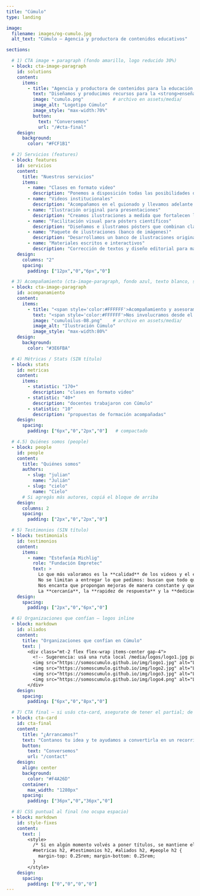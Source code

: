 ```yaml
---
title: "Cúmulo"
type: landing

image:
  filename: images/og-cumulo.jpg
  alt_text: "Cúmulo — Agencia y productora de contenidos educativos"

sections:

  # 1) CTA image + paragraph (fondo amarillo, logo reducido 30%)
  - block: cta-image-paragraph
    id: solutions
    content:
      items:
        - title: "Agencia y productora de contenidos para la educación y la ciencia"
          text: "Diseñamos y producimos recursos para la <strong>enseñanza y el aprendizaje</strong> en diversos formatos y plataformas. Acompañamos a <strong>docentes y organizaciones</strong> para fortalecer sus propuestas, elegir el formato adecuado para cada contenido, <strong>estructurar guiones</strong> de clases y crear materiales <strong>visuales, audiovisuales y escritos</strong> que acerquen sus iniciativas a las y los estudiantes."
          image: "cumulo.png"           # archivo en assets/media/
          image_alt: "Logotipo Cúmulo"
          image_style: "max-width:70%"
          button:
            text: "Conversemos"
            url: "/#cta-final"
    design:
      background:
        color: "#FCF1B1"

  # 2) Servicios (features)
  - block: features
    id: servicios
    content:
      title: "Nuestros servicios"
      items:
        - name: "Clases en formato video"
          description: "Ponemos a disposición todas las posibilidades del lenguaje audiovisual para diseñar clases que transformen la experiencia de tus estudiantes."
        - name: "Videos institucionales"
          description: "Acompañamos en el guionado y llevamos adelante la producción y edición de videos para presentar tu organización."
        - name: "Ilustración original para presentaciones"
          description: "Creamos ilustraciones a medida que fortalecen la comunicación visual de tus presentaciones. Definimos objetivos y estilo junto al equipo."
        - name: "Facilitación visual para pósters científicos"
          description: "Diseñamos e ilustramos pósters que combinan claridad conceptual y coherencia visual. Organizamos la información y destacamos aportes clave."
        - name: "Paquete de ilustraciones (banco de imágenes)"
          description: "Desarrollamos un banco de ilustraciones originales adaptable a múltiples formatos. Definimos líneas estéticas y temáticas de tu proyecto."
        - name: "Materiales escritos e interactivos"
          description: "Corrección de textos y diseño editorial para materiales de lectura e interactivos."
    design:
      columns: "2"
      spacing:
        padding: ["12px","0","6px","0"]

  # 3) Acompañamiento (cta-image-paragraph, fondo azul, texto blanco, sin botón)
  - block: cta-image-paragraph
    id: acompanamiento
    content:
      items:
        - title: "<span style='color:#FFFFFF'>Acompañamiento y asesoramiento pedagógico</span>"
          text: "<span style='color:#FFFFFF'>Nos involucramos desde el <strong>inicio</strong>: ideación, lenguajes, formatos y experiencias de aprendizaje. ¿Qué conviene contar en <strong>video</strong> y qué en <strong>material escrito</strong>? ¿La propuesta combina materiales e <strong>instancias sincrónicas</strong>? ¿Cómo articularlas sin repetir contenidos? Co-diseñamos rutas claras para que cada pieza cumpla un rol y el conjunto tenga <strong>coherencia</strong>.</span>"
          image: "cumuloilus-08.png"    # archivo en assets/media/
          image_alt: "Ilustración Cúmulo"
          image_style: "max-width:80%"
    design:
      background:
        color: "#3E6FBA"

  # 4) Métricas / Stats (SIN título)
  - block: stats
    id: metricas
    content:
      items:
        - statistic: "170+"
          description: "clases en formato video"
        - statistic: "40+"
          description: "docentes trabajaron con Cúmulo"
        - statistic: "10"
          description: "propuestas de formación acompañadas"
    design:
      spacing:
        padding: ["6px","0","2px","0"]   # compactado

  # 4.5) Quiénes somos (people)
  - block: people
    id: people
    content:
      title: "Quiénes somos"
      authors:
        - slug: "julian"
          name: "Julián"
        - slug: "cielo"
          name: "Cielo"
      # Si agregás más autores, copiá el bloque de arriba
    design:
      columns: 2
      spacing:
        padding: ["2px","0","2px","0"]

  # 5) Testimonios (SIN título)
  - block: testimonials
    id: testimonios
    content:
      items:
        - name: "Estefanía Michlig"
          role: "Fundación Empretec"
          text: >
            Lo que más valoramos es la **calidad** de los videos y el enorme **compromiso** con el que trabajan.
            No se limitan a entregar lo que pedimos: buscan que todo quede **claro, atractivo y realmente útil** para el usuario.
            Nos encanta que propongan mejoras de manera constante y que se pongan manos a la obra para lograr un producto cada vez mejor.
            La **cercanía**, la **rapidez de respuesta** y la **dedicación** para asegurarse de que todo quede perfecto hacen que trabajar juntos sea siempre un gusto.
    design:
      spacing:
        padding: ["2px","0","6px","0"]

  # 6) Organizaciones que confían — logos inline
  - block: markdown
    id: aliados
    content:
      title: "Organizaciones que confían en Cúmulo"
      text: |
        <div class="mt-2 flex flex-wrap items-center gap-4">
          <!-- Sugerencia: usá una ruta local /media/logos/logo1.jpg para evitar CORS/404 -->
          <img src="https://somoscumulo.github.io/img/logo1.jpg" alt="Logo 1" style="height:60px;width:auto" />
          <img src="https://somoscumulo.github.io/img/logo2.jpg" alt="Logo 2" style="height:70px;width:auto" />
          <img src="https://somoscumulo.github.io/img/logo3.jpg" alt="Logo 3" style="height:70px;width:auto" />
          <img src="https://somoscumulo.github.io/img/logo4.png" alt="Logo 4" style="height:40px;width:auto" />
        </div>
    design:
      spacing:
        padding: ["6px","0","8px","0"]

  # 7) CTA final — si usás cta-card, asegurate de tener el partial; de lo contrario, usá 'cta'
  - block: cta-card
    id: cta-final
    content:
      title: "¿Arrancamos?"
      text: "Contanos tu idea y te ayudamos a convertirla en un recorrido claro para tus estudiantes."
      button:
        text: "Conversemos"
        url: "/contact"
    design:
      align: center
      background:
        color: "#F4A26D"
      container:
        max_width: "1280px"
      spacing:
        padding: ["36px","0","36px","0"]

  # 8) CSS puntual al final (no ocupa espacio)
  - block: markdown
    id: style-fixes
    content:
      text: |
        <style>
          /* Si en algún momento volvés a poner títulos, se mantiene el margen reducido: */
          #metricas h2, #testimonios h2, #aliados h2, #people h2 {
            margin-top: 0.25rem; margin-bottom: 0.25rem;
          }
        </style>
    design:
      spacing:
        padding: ["0","0","0","0"]
---
```

